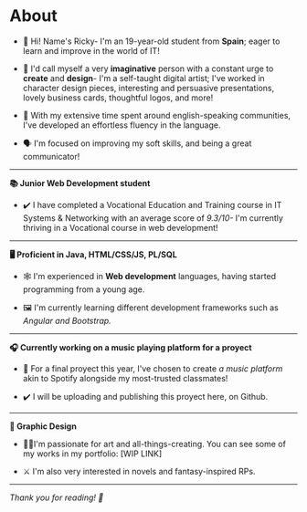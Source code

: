 # About

- 👋 Hi! Name's Ricky- I'm an 19-year-old student from **Spain**; eager to learn and improve in the world of IT!

- 📃 I'd call myself a very **imaginative** person with a constant urge to **create** and **design**- I'm a self-taught digital artist; I've worked in character design pieces, interesting and persuasive presentations, lovely business cards, thoughtful logos, and more!

- 🏴󠁧󠁢󠁥󠁮󠁧󠁿 With my extensive time spent around english-speaking communities, I've developed an effortless fluency in the language.

- 🗣️ I'm focused on improving my soft skills, and being a great communicator!

-------------------------------------------------------------------------------------------------------------

**📚  Junior Web Development student**


- ✔️ I have completed a Vocational Education and Training course in IT Systems & Networking with an average score of _9.3/10-_ I'm currently thriving in a Vocational course in web development!

-------------------------------------------------------------------------------------------------------------

**🖥️ Proficient in Java, HTML/CSS/JS, PL/SQL**


- 🕸️ I'm experienced in **Web development** languages, having started programming from a young age.

 - 🖼️ I'm currently learning different development frameworks such as _Angular and Bootstrap._

-------------------------------------------------------------------------------------------------------------

**🎧 Currently working on a music playing platform for a proyect**

- 🎵 For a final proyect this year, I've chosen to create _a music platform_ akin to Spotify alongside my most-trusted classmates!

- ✔️ I will be uploading and publishing this proyect here, on Github.

-------------------------------------------------------------------------------------------------------------

**🎨 Graphic Design**


- 🧑‍🎨I'm passionate for art and all-things-creating. You can see some of my works in my portfolio: [WIP LINK]

- ⚔️ I'm also very interested in novels and fantasy-inspired RPs. 

-------------------------------------------------------------------------------------------------------------
_Thank you for reading! 💚_

